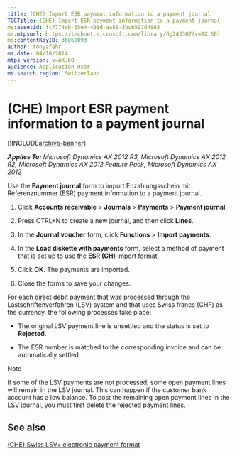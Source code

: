 ```yaml
---
title: (CHE) Import ESR payment information to a payment journal
TOCTitle: (CHE) Import ESR payment information to a payment journal
ms:assetid: fc7774eb-65e4-491d-aa88-3bc6597d4963
ms:mtpsurl: https://technet.microsoft.com/library/Gg243307(v=AX.60)
ms:contentKeyID: 36060093
author: tonyafehr
ms.date: 04/18/2014
mtps_version: v=AX.60
audience: Application User
ms.search.region: Switzerland
---
```


# (CHE) Import ESR payment information to a payment journal 


[!INCLUDE[archive-banner](includes/archive-banner.md)]


_**Applies To:** Microsoft Dynamics AX 2012 R3, Microsoft Dynamics AX 2012 R2, Microsoft Dynamics AX 2012 Feature Pack, Microsoft Dynamics AX 2012_

Use the **Payment journal** form to import Enzahlungsschein mit Referenznummer (ESR) payment information to a payment journal.

1.  Click **Accounts receivable** \> **Journals** \> **Payments** \> **Payment journal**.

2.  Press CTRL+N to create a new journal, and then click **Lines**.

3.  In the **Journal voucher** form, click **Functions** \> **Import payments**.

4.  In the **Load diskette with payments** form, select a method of payment that is set up to use the **ESR (CH)** import format.

5.  Click **OK**. The payments are imported.

6.  Close the forms to save your changes.

For each direct debit payment that was processed through the Lastschriftenverfahren (LSV) system and that uses Swiss francs (CHF) as the currency, the following processes take place:

  - The original LSV payment line is unsettled and the status is set to **Rejected**.

  - The ESR number is matched to the corresponding invoice and can be automatically settled.


> [!NOTE]
> <P>If some of the LSV payments are not processed, some open payment lines will remain in the LSV journal. This can happen if the customer bank account has a low balance. To post the remaining open payment lines in the LSV journal, you must first delete the rejected payment lines.</P>



## See also

[(CHE) Swiss LSV+ electronic payment format](che-swiss-lsv-electronic-payment-format.md)

  


